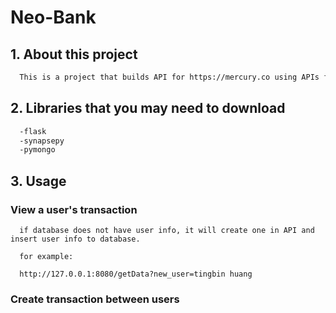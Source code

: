 # Neo-Bank

## 1. About this project 

  ```sh
    This is a project that builds API for https://mercury.co using APIs from SynapseFi. The stack is built in Python, MongoDB, and APIs is RESTful with full use of POST,PATCH,GET, and DELETE. 
  ```

## 2. Libraries that you may need to download
  ```sh
    -flask 
    -synapsepy
    -pymongo 
  ```

## 3. Usage

  ### View a user's transaction 
    
      if database does not have user info, it will create one in API and insert user info to database.

      for example: 
      
      http://127.0.0.1:8080/getData?new_user=tingbin huang
    

  ### Create transaction between users
